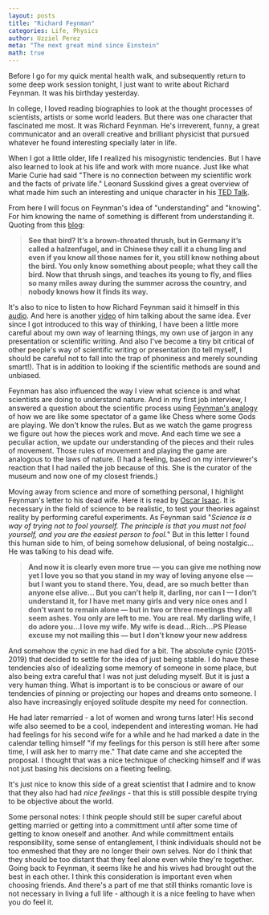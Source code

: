 ```yaml
---
layout: posts
title: "Richard Feynman"
categories: Life, Physics
author: Uzziel Perez
meta: "The next great mind since Einstein"
math: true
---
```


Before I go for my quick mental health walk, and subsequently return to some deep work session tonight, I just want to write about Richard Feynman. It was his birthday yesterday.

In college, I loved reading biographies to look at the thought processes of scientists, artists or some world leaders. But there was one character that fascinated me most. It was Richard Feynman. He's irreverent, funny, a great communicator and an overall creative and brilliant physicist that pursued whatever he found interesting specially later in life.

When I got a little older, life I realized his misogynistic tendencies. But I have also learned to look at his life and work with more nuance. Just like what Marie Curie had said "There is no connection between my scientific work and the facts of private life." Leonard Susskind gives a great overview of what made him such an interesting and unique character in his [TED Talk](https://www.youtube.com/watch?v=6Waurx8e-1o).

From here I will focus on Feynman's idea of "understanding" and "knowing". For him knowing the name of something is different from understanding it. Quoting from this [blog](https://fs.blog/2015/01/richard-feynman-knowing-something/):

> **See that bird? It’s a brown-throated thrush, but in Germany it’s called a halzenfugel, and in Chinese they call it a chung ling and even if you know all those names for it, you still know nothing about the bird. You only know something about people; what they call the bird. Now that thrush sings, and teaches its young to fly, and flies so many miles away during the summer across the country, and nobody knows how it finds its way.**

It's also to nice to listen to how Richard Feynman said it himself in this [audio](https://www.youtube.com/watch?v=45trtAfWhYg). And here is another [video](https://www.youtube.com/watch?v=ga_7j72CVlc) of him talking about the same idea. Ever since I got introduced to this way of thinking, I have been a little more careful about my own way of learning things, my own use of jargon in any presentation or scientific writing. And also I've become a tiny bit critical of other people's way of scientific writing or presentation (to tell myself, I should be careful not to fall into the trap of phoniness and merely sounding smart!). That is in addition to looking if the scientific methods are sound and unbiased.

Feynman has also influenced the way I view what science is and what scientists are doing to understand nature. And in my first job interview, I answered a question about the scientific process using [Feynman's analogy](https://www.youtube.com/watch?v=o1dgrvlWML4) of how we are like some spectator of a game like Chess where some Gods are playing. We don't know the rules. But as we watch the game progress we figure out how the pieces work and move. And each time we see a peculiar action, we update our understanding of the pieces and their rules of movement. Those rules of movement and playing the game are analogous to the laws of nature. (I had a feeling, based on my interviewer's reaction that I had nailed the job because of this. She is the curator of the museum and now one of my closest friends.)

Moving away from science and more of something personal, I highlight Feynman's letter to his dead wife. Here it is read by [Oscar Isaac](https://www.youtube.com/watch?v=kVIx7luyuJw). It is necessary in the field of science to be realistic, to test your theories against reality by performing careful experiments. As Feynman said "*Science is a way of trying not to fool yourself. The principle is that you must not fool yourself, and you are the easiest person to fool.*" But in this letter I found this human side to him, of being somehow delusional, of being nostalgic... He was talking to his dead wife.


> **And now it is clearly even more true — you can give me nothing now yet I love you so that you stand in my way of loving anyone else — but I want you to stand there. You, dead, are so much better than anyone else alive... But you can’t help it, darling, nor can I — I don’t understand it, for I have met many girls and very nice ones and I don’t want to remain alone — but in two or three meetings they all seem ashes. You only are left to me. You are real. My darling wife, I do adore you...I love my wife. My wife is dead...Rich...PS Please excuse my not mailing this — but I don’t know your new address**
>

And somehow the cynic in me had died for a bit. The absolute cynic (2015-2019) that decided to settle for the idea of just being stable. I do have these tendencies also of idealizing some memory of someone in some place, but also being extra careful that I was not just deluding myself. But it is just a very human thing. What is important is to be conscious or aware of our tendencies of pinning or projecting our hopes and dreams onto someone. I also have increasingly enjoyed solitude despite my need for connection.

He had later remarried - a lot of women and wrong turns later! His second wife also seemed to be a cool, independent and interesting woman. He had had feelings for his second wife for a while and he had marked a date in the calendar telling himself "if my feelings for this person is still here after some time, I will ask her to marry me." That date came and she accepted the proposal. I thought that was a nice technique of checking himself and if was not just basing his decisions on a fleeting feeling.

It's just nice to know this side of a great scientist that I admire and to know that they also had had *nice feelings* - that this is still possible despite trying to be objective about the world.

Some personal notes: I think people should still be super careful about getting married or getting into a committment until after some time of getting to know oneself and another. And while committment entails responsibility, some sense of entanglement, I think individuals should not be too enmeshed that they are no longer their own selves. Nor do I think that they should be too distant that they feel alone even while they're together. Going back to Feynman, it seems like he and his wives had brought out the best in each other. I think this consideration is important even when choosing friends. And there's a part of me that still thinks romantic love is not necessary in living a full life - although it is a nice feeling to have when you do feel it. 

